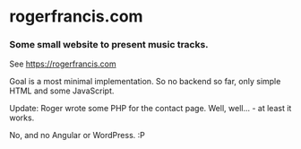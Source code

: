 # rogerfrancis.com

### Some small website to present music tracks.

See https://rogerfrancis.com

Goal is a most minimal implementation. So no backend so far, only simple HTML and 
some JavaScript. 

Update: Roger wrote some PHP for the contact page. Well, well... - at least it works.

No, and no Angular or WordPress. :P

